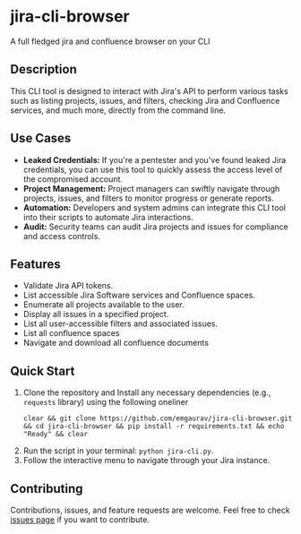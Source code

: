 # jira-cli-browser
A full fledged jira and confluence browser on your CLI

## Description
This CLI tool is designed to interact with Jira's API to perform various tasks such as listing projects, issues, and filters, checking Jira and Confluence services, and much more, directly from the command line.

## Use Cases
- **Leaked Credentials:** If you're a pentester and you've found leaked Jira credentials, you can use this tool to quickly assess the access level of the compromised account.
- **Project Management:** Project managers can swiftly navigate through projects, issues, and filters to monitor progress or generate reports.
- **Automation:** Developers and system admins can integrate this CLI tool into their scripts to automate Jira interactions.
- **Audit:** Security teams can audit Jira projects and issues for compliance and access controls.

## Features
- Validate Jira API tokens.
- List accessible Jira Software services and Confluence spaces.
- Enumerate all projects available to the user.
- Display all issues in a specified project.
- List all user-accessible filters and associated issues.
- List all confluence spaces
- Navigate and download all confluence documents

## Quick Start
1. Clone the repository and Install any necessary dependencies (e.g., `requests` library) using the following oneliner
   ```
   clear && git clone https://github.com/emgaurav/jira-cli-browser.git && cd jira-cli-browser && pip install -r requirements.txt && echo "Ready" && clear
   ```
3. Run the script in your terminal: `python jira-cli.py`.
4. Follow the interactive menu to navigate through your Jira instance.

## Contributing
Contributions, issues, and feature requests are welcome. Feel free to check [issues page](#) if you want to contribute.

